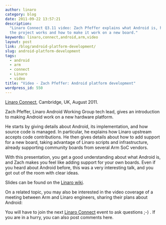 ```yaml
---
author: linaro
category: blog
date: 2011-09-22 13:57:21
description:
  "Linaro Connect Q3.11 video: Zach Pfeffer explains what Android is, how
  the project works and how to make it work on a new board."
keywords: linaro,connect,android,arm,video
layout: post
link: /blog/android-platform-development/
slug: android-platform-development
tags:
  - android
  - arm
  - connect
  - Linaro
  - video
title: "Video - Zach Pfeffer: Android platform development"
wordpress_id: 550
---
```


[Linaro Connect](https://connect.linaro.org/), Cambridge, UK, August 2011.

Zach Pfeffer, Linaro Android Working Group tech lead, gives an introduction to making Android work on a new hardware platform.

He starts by giving details about Android, its implementation, and how source code is managed. In particular, he explains how Linaro upstream accepts code contributions. He then gives details about how to add support for a new board, taking advantage of Linaro scripts and infrastructure, already supporting community boards from several Arm SoC vendors.

With this presentation, you get a good understanding about what Android is, and Zach makes you feel like adding support for your own boards. Even if you heard about Android before, this was a very interesting talk, and you got out of the room with clear ideas.

Slides can be found on the [Linaro wiki](https://wiki-archive.linaro.org/Events/LinaroConnectQ3.11/Presentations?action=AttachFile&do=get&target=Introduction_to_Android_Platform_Development.pdf).

On a related topic, you may also be interested in the video coverage of a meeting between Arm and Linaro engineers, sharing their plans about Android:

You will have to join the next [Linaro Connect](https://connect.linaro.org/) event to ask questions ;-) . If you are in a hurry, you can also post comments here.
